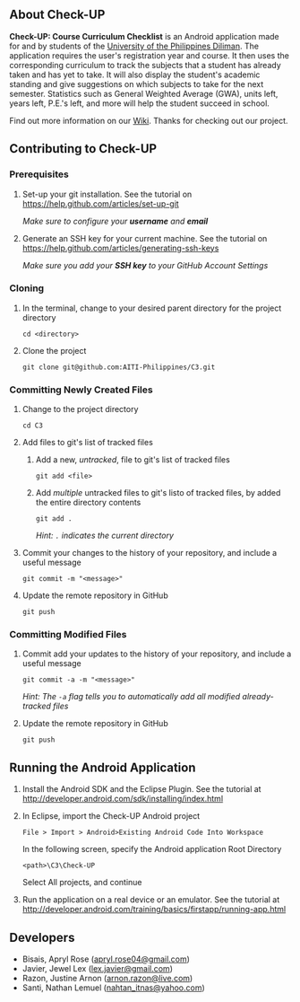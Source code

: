 ## About Check-UP ##

**Check-UP: Course Curriculum Checklist** is an Android application made for and by students of the [University of the Philippines Diliman](http://upd.edu.ph/). The application requires the user's registration year and course. It then uses the corresponding curriculum to track the subjects that a student has already taken and has yet to take. It will also display the student's academic standing and give suggestions on which subjects to take for the next semester. Statistics such as General Weighted Average (GWA), units left, years left, P.E.'s left, and more will help the student succeed in school.

Find out more information on our [Wiki](https://github.com/AITI-Philippines/C3/wiki). Thanks for checking out our project.


## Contributing to Check-UP ##

### Prerequisites ###

1. Set-up your git installation. See the tutorial on https://help.github.com/articles/set-up-git

    _Make sure to configure your **username** and **email**_

2. Generate an SSH key for your current machine. See the tutorial on https://help.github.com/articles/generating-ssh-keys

    _Make sure you add your **SSH key** to your GitHub Account Settings_

    
### Cloning ###

1. In the terminal, change to your desired parent directory for the project directory

    `cd <directory>`

2.  Clone the project

    `git clone git@github.com:AITI-Philippines/C3.git`


### Committing Newly Created Files ###

1. Change to the project directory

    `cd C3`

2. Add files to git's list of tracked files

    1. Add a new, _untracked_, file to git's list of tracked files
        
        `git add <file>`

    2. Add _multiple_ untracked files to git's listo of tracked files, by added the entire directory contents
        
        `git add .`
        
        _Hint: `.` indicates the current directory_

3. Commit your changes to the history of your repository, and include a useful message

    `git commit -m "<message>"`

4. Update the remote repository in GitHub

    `git push`


### Committing Modified Files ###

1. Commit add your updates to the history of your repository, and include a useful message

    `git commit -a -m "<message>"`

    _Hint: The `-a` flag tells you to automatically add all modified already-tracked files_

2. Update the remote repository in GitHub

    `git push`


## Running the Android Application

1. Install the Android SDK and the Eclipse Plugin. See the tutorial at http://developer.android.com/sdk/installing/index.html

2. In Eclipse, import the Check-UP Android project

    `File > Import > Android>Existing Android Code Into Workspace`

    In the following screen, specify the Android application Root Directory
    
    `<path>\C3\Check-UP`

    Select All projects, and continue

3. Run the application on a real device or an emulator. See the tutorial at http://developer.android.com/training/basics/firstapp/running-app.html


## Developers

* Bisais, Apryl Rose (apryl.rose04@gmail.com)
* Javier, Jewel Lex (lex.javier@gmail.com)
* Razon, Justine Arnon (arnon.razon@live.com)
* Santi, Nathan Lemuel (nahtan_itnas@yahoo.com)